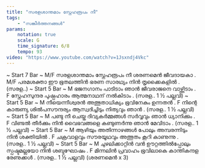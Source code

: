 ```yaml
---
title: "സരളശാന്തമാം സ്നേഹരൂപം നീ"
tags:
    - "സങ്കീർത്തനങ്ങൾ"
params:
    notation: true
    scale: G
    time_signature: 6/8
    tempo: 93
video: "https://www.youtube.com/watch?v=1Jsxndj4Vkc"
---
```


~ Start 7 Bar ~
M/F
സരളശാന്തമാം സ്നേഹരൂപം നീ
ശരണമെൻ ജീവദായകാ
.
M/F
പരമശക്താ ഈ ഭൂതലത്തിൻ
ഭരണ സാരഥ്യം നിൻ തൃക്കൈകളിൽ
.
(സരള..)
~ Start 5 Bar ~
M
ഭജനഗാനം പാടിടാം ഞാൻ
ജീവരാജനെ വാഴ്ത്തിടാം
.
F
സ്നേഹസുന്ദര പുഷ്പഹാരം
ആത്മനാഥന് നൽകിടാം
.
(സരള.. 1 ½ പല്ലവി)
~ Start 5 Bar ~
M
നീയെന്നീശ്വരൻ അത്ഭുതാധിക്യം
ഭൂവിനേകും ഉന്നതൻ
.
F
നിന്റെ കാരുണ്യ ശിൽപസൗന്ദര്യം
ആസ്വദിച്ചിടും നിത്യവും ഞാൻ
.
(സരള.. 1 ½ പല്ലവി)
~ Start 5 Bar ~
M
പണ്ടു നീ ചെയ്ത ദിവ്യകർമ്മങ്ങൾ
സർവ്വവും ഞാൻ ധ്യാനിക്കും
.
F
വിണ്ടൽ തീർക്കും നിൻ വൈഭവങ്ങളെ
കണ്ടുണർന്നു ഞാൻ മേവിടാം
.
(സരള.. 1 ½ പല്ലവി)
~ Start 5 Bar ~
M
ആഴിയും അതിന്നാഴങ്ങൾ പോലും
അമ്പരന്നിടും നിൻ ശക്തിയിൽ
.
F
ചക്രവാളവും സൗരയൂഥവും
അത്ഭുതം കൂറി കാണുന്നു
.
(സരള.. 1 ½ പല്ലവി)
~ Start 5 Bar ~
M
ചുഴലിക്കാറ്റിൻ വൻ ഊറ്റത്തിൽപ്പോലും
സ്പഷ്ടമല്ലയോ നിൻ ശബ്ദഘോഷം
.
F
മിന്നലിൻ പ്രവാഹം ഭൂവിലാകെ
കാന്തികന്ദള രേണുക്കൾ
.
(സരള.. 1 ½ പല്ലവി)
(ശരണമെൻ x 3)
